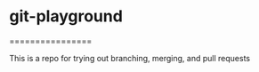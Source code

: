 # git-playground
================

This is a repo for trying out branching, merging, and pull requests
